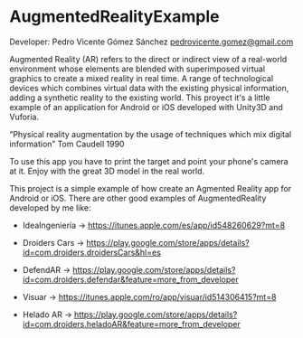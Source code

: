 AugmentedRealityExample
=======================

Developer: Pedro Vicente Gómez Sánchez <pedrovicente.gomez@gmail.com>

Augmented Reality (AR) refers to the direct or indirect view of a real-world environment whose elements are blended with superimposed virtual graphics to create a mixed reality in real time. A range of technological devices which combines virtual data with the existing physical information, adding a synthetic reality to the existing world. This proyect it's a little example of an application for Android or iOS developed with Unity3D and Vuforia.

“Physical reality augmentation by the usage of techniques which mix digital information” Tom Caudell 1990

To use this app you have to print the target and point your phone's camera at it. Enjoy with the great 3D model in the real world. 

This project is a simple example of how create an Agmented Reality app for Android or iOS. There are other good examples of AugmentedReality developed by me like:

- IdeaIngeniería -> https://itunes.apple.com/es/app/id548260629?mt=8

- Droiders Cars -> https://play.google.com/store/apps/details?id=com.droiders.droidersCars&hl=es

- DefendAR -> https://play.google.com/store/apps/details?id=com.droiders.defendar&feature=more_from_developer

- Visuar -> https://itunes.apple.com/ro/app/visuar/id514306415?mt=8

- Helado AR -> https://play.google.com/store/apps/details?id=com.droiders.heladoAR&feature=more_from_developer